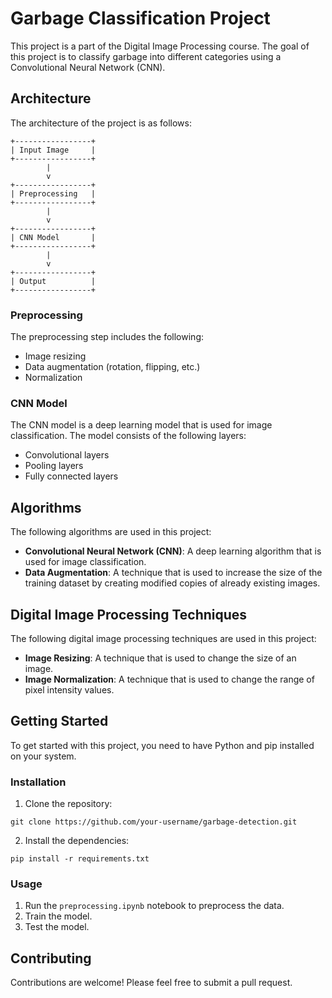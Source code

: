 # Garbage Classification Project

This project is a part of the Digital Image Processing course. The goal of this project is to classify garbage into different categories using a Convolutional Neural Network (CNN).

## Architecture

The architecture of the project is as follows:

```
+-----------------+
| Input Image     |
+-----------------+
        |
        v
+-----------------+
| Preprocessing   |
+-----------------+
        |
        v
+-----------------+
| CNN Model       |
+-----------------+
        |
        v
+-----------------+
| Output          |
+-----------------+
```

### Preprocessing

The preprocessing step includes the following:

-   Image resizing
-   Data augmentation (rotation, flipping, etc.)
-   Normalization

### CNN Model

The CNN model is a deep learning model that is used for image classification. The model consists of the following layers:

-   Convolutional layers
-   Pooling layers
-   Fully connected layers

## Algorithms

The following algorithms are used in this project:

-   **Convolutional Neural Network (CNN)**: A deep learning algorithm that is used for image classification.
-   **Data Augmentation**: A technique that is used to increase the size of the training dataset by creating modified copies of already existing images.

## Digital Image Processing Techniques

The following digital image processing techniques are used in this project:

-   **Image Resizing**: A technique that is used to change the size of an image.
-   **Image Normalization**: A technique that is used to change the range of pixel intensity values.

## Getting Started

To get started with this project, you need to have Python and pip installed on your system.

### Installation

1.  Clone the repository:

```
git clone https://github.com/your-username/garbage-detection.git
```

2.  Install the dependencies:

```
pip install -r requirements.txt
```

### Usage

1.  Run the `preprocessing.ipynb` notebook to preprocess the data.
2.  Train the model.
3.  Test the model.

## Contributing

Contributions are welcome! Please feel free to submit a pull request.

